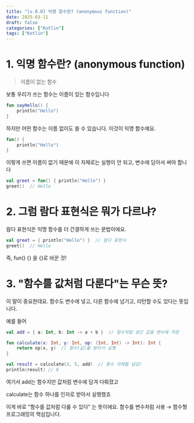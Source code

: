 ```yaml
---
title: "[v.0.0] 익명 함수란? (anonymous function)"
date: 2025-03-11
draft: false
categories: ["Kotlin"]
tags: ["Kotlin"]
---
```



# 1. 익명 함수란? (anonymous function)

> 이름이 없는 함수

보통 우리가 쓰는 함수는 이름이 있는 함수입니다


```kotlin
fun sayHello() {
    println("Hello")
}
```

하지만 어떤 함수는 이름 없이도 쓸 수 있습니다. 이것이 익명 함수예요.

```kotlin
fun() {
    println("Hello")
}
```

이렇게 쓰면 이름이 없기 때문에 이 자체로는 실행이 안 되고, 변수에 담아서 써야 합니다

```kotlin
val greet = fun() { println("Hello") }
greet()  // Hello
```


# 2. 그럼 람다 표현식은 뭐가 다르냐?

람다 표현식은 익명 함수를 더 간결하게 쓰는 문법이에요.

```kotlin
val greet = { println("Hello") }  // 람다 표현식
greet()  // Hello
```

즉, fun() {} 을 {}로 바꾼 것!

# 3. "함수를 값처럼 다룬다"는 무슨 뜻?

이 말이 중요한데요. 함수도 변수에 넣고, 다른 함수에 넘기고, 리턴할 수도 있다는 뜻입니다.

예를 들어

```kotlin
val add = { a: Int, b: Int -> a + b }  // 함수처럼 생긴 값을 변수에 저장

fun calculate(x: Int, y: Int, op: (Int, Int) -> Int): Int {
    return op(x, y)  // 함수(값)를 받아서 실행
}

val result = calculate(3, 5, add)  // 함수 자체를 넘김!
println(result) // 8
```

여기서 add는 함수지만 값처럼 변수에 담겨 다뤄졌고

calculate는 함수 하나를 인자로 받아서 실행했죠

이게 바로 "함수를 값처럼 다룰 수 있다" 는 뜻이에요.
함수를 변수처럼 사용 → 함수형 프로그래밍의 핵심입니다.

